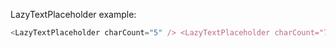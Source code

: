 LazyTextPlaceholder example:

```js
<LazyTextPlaceholder charCount="5" /> <LazyTextPlaceholder charCount="7" />
```